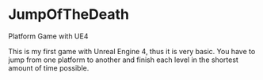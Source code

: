# JumpOfTheDeath
Platform Game with UE4

This is my first game with Unreal Engine 4, thus it is very basic.
You have to jump from one platform to another and finish each level in the shortest amount of time possible.
